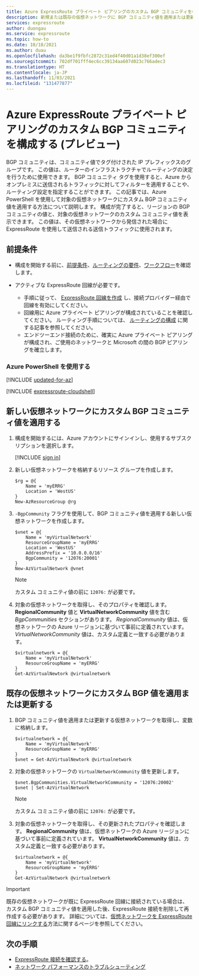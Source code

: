 ```yaml
---
title: Azure ExpressRoute プライベート ピアリングのカスタム BGP コミュニティを構成する (プレビュー)
description: 新規または既存の仮想ネットワークに BGP コミュニティ値を適用または更新する方法について説明します。
services: expressroute
author: duongau
ms.service: expressroute
ms.topic: how-to
ms.date: 10/18/2021
ms.author: duau
ms.openlocfilehash: da3be1f9fbfc2872c31ed4f40d01a1d38ef300ef
ms.sourcegitcommit: 702df701fff4ec6cc39134aa607d023c766adec3
ms.translationtype: HT
ms.contentlocale: ja-JP
ms.lasthandoff: 11/03/2021
ms.locfileid: "131477877"
---
```

# <a name="configure-custom-bgp-communities-for-azure-expressroute-private-peering-preview"></a>Azure ExpressRoute プライベート ピアリングのカスタム BGP コミュニティを構成する (プレビュー)

BGP コミュニティは、コミュニティ値でタグ付けされた IP プレフィックスのグループです。 この値は、ルーターのインフラストラクチャでルーティングの決定を行うために使用できます。 BGP コミュニティ タグを使用すると、Azure からオンプレミスに送信されるトラフィックに対してフィルターを適用することや、ルーティング設定を指定することができます。 この記事では、Azure PowerShell を使用して対象の仮想ネットワークにカスタム BGP コミュニティ値を適用する方法について説明します。 構成が完了すると、リージョンの BGP コミュニティの値と、対象の仮想ネットワークのカスタム コミュニティ値を表示できます。 この値は、その仮想ネットワークから発信された場合に ExpressRoute を使用して送信される送信トラフィックに使用されます。

## <a name="prerequisites"></a>前提条件

* 構成を開始する前に、[前提条件](expressroute-prerequisites.md)、[ルーティングの要件](expressroute-routing.md)、[ワークフロー](expressroute-workflows.md)を確認します。

* アクティブな ExpressRoute 回線が必要です。 
  * 手順に従って、 [ExpressRoute 回線を作成](expressroute-howto-circuit-arm.md) し、接続プロバイダー経由で回線を有効にしてください。 
  * 回線用に Azure プライベート ピアリングが構成されていることを確認してください。 ルーティング手順については、 [ルーティングの構成](expressroute-howto-routing-arm.md) に関する記事を参照してください。 
  * エンドツーエンド接続のために、確実に Azure プライベート ピアリングが構成され、ご使用のネットワークと Microsoft の間の BGP ピアリングを確立します。
  
### <a name="working-with-azure-powershell"></a>Azure PowerShell を使用する

[!INCLUDE [updated-for-az](../../includes/hybrid-az-ps.md)]

[!INCLUDE [expressroute-cloudshell](../../includes/expressroute-cloudshell-powershell-about.md)]

## <a name="apply-a-custom-bgp-community-value-for-a-new-virtual-network"></a>新しい仮想ネットワークにカスタム BGP コミュニティ値を適用する

1. 構成を開始するには、Azure アカウントにサインインし、使用するサブスクリプションを選択します。

   [!INCLUDE [sign in](../../includes/expressroute-cloud-shell-connect.md)]

1. 新しい仮想ネットワークを格納するリソース グループを作成します。

    ```azurepowershell-interactive
    $rg = @{
        Name = 'myERRG'
        Location = 'WestUS'
    }
    New-AzResourceGroup @rg
    ```

1. `-BgpCommunity` フラグを使用して、BGP コミュニティ値を適用する新しい仮想ネットワークを作成します。

    ```azurepowershell-interactive
    $vnet = @{
        Name = 'myVirtualNetwork'
        ResourceGroupName = 'myERRG'
        Location = 'WestUS'
        AddressPrefix = '10.0.0.0/16'
        BgpCommunity = '12076:20001'    
    }
    New-AzVirtualNetwork @vnet
    ```
    
    > [!NOTE]
    > カスタム コミュニティ値の前に `12076:` が必要です。
    >

1. 対象の仮想ネットワークを取得し、そのプロパティを確認します。 **RegionalCommunity** 値と **VirtualNetworkCommunity** 値を含む *BgpCommunities* セクションがあります。 *RegionalCommunity* 値は、仮想ネットワークの Azure リージョンに基づいて事前に定義されています。 *VirtualNetworkCommunity* 値は、カスタム定義と一致する必要があります。

    ```azurepowershell-interactive
    $virtualnetwork = @{
        Name = 'myVirtualNetwork'
        ResourceGroupName = 'myERRG'
    } 
    Get-AzVirtualNewtork @virtualnetwork
    ```

## <a name="applying-or-updating-the-custom-bgp-value-for-an-existing-virtual-network"></a>既存の仮想ネットワークにカスタム BGP 値を適用または更新する

1. BGP コミュニティ値を適用または更新する仮想ネットワークを取得し、変数に格納します。

    ```azurepowershell-interactive
    $virtualnetwork = @{
        Name = 'myVirtualNetwork'
        ResourceGroupName = 'myERRG'
    } 
    $vnet = Get-AzVirtualNewtork @virtualnetwork
    ```

1. 対象の仮想ネットワークの `VirtualNetworkCommunity` 値を更新します。

    ```azurepowershell-interactive
    $vnet.BgpCommunities.VirtualNetworkCommunity = '12076:20002'
    $vnet | Set-AzVirtualNetwork
    ```

    > [!NOTE]
    > カスタム コミュニティ値の前に `12076:` が必要です。
    >

1. 対象の仮想ネットワークを取得し、その更新されたプロパティを確認します。 **RegionalCommunity** 値は、仮想ネットワークの Azure リージョンに基づいて事前に定義されています。 **VirtualNetworkCommunity** 値は、カスタム定義と一致する必要があります。

    ```azurepowershell-interactive
    $virtualnetwork = @{
        Name = 'myVirtualNetwork'
        ResourceGroupName = 'myERRG'
    } 
    Get-AzVirtualNetwork @virtualnetwork
    ```

> [!IMPORTANT]
>  既存の仮想ネットワークが既に ExpressRoute 回線に接続されている場合は、カスタム BGP コミュニティ値を適用した後、ExpressRoute 接続を削除して再作成する必要があります。 詳細については、[仮想ネットワークを ExpressRoute 回線にリンクする](expressroute-howto-linkvnet-arm.md)方法に関するページを参照してください。
>

## <a name="next-steps"></a>次の手順

- [ExpressRoute 接続を確認する](expressroute-troubleshooting-expressroute-overview.md)。
- [ネットワーク パフォーマンスのトラブルシューティング](expressroute-troubleshooting-network-performance.md)
